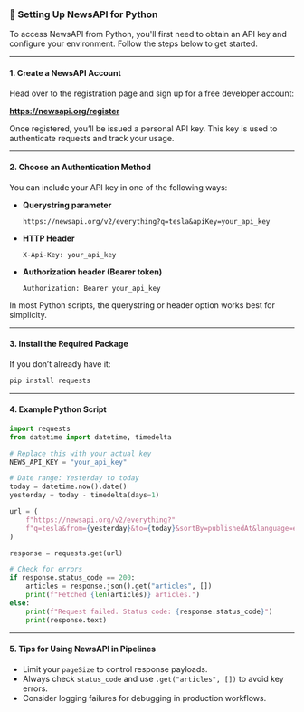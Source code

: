 ### 🔧 Setting Up NewsAPI for Python

To access NewsAPI from Python, you'll first need to obtain an API key and configure your environment. Follow the steps below to get started.

---

#### 1. **Create a NewsAPI Account**
Head over to the registration page and sign up for a free developer account:

**https://newsapi.org/register**

Once registered, you’ll be issued a personal API key. This key is used to authenticate requests and track your usage.

---

#### 2. **Choose an Authentication Method**

You can include your API key in one of the following ways:

- **Querystring parameter**  
  ```text
  https://newsapi.org/v2/everything?q=tesla&apiKey=your_api_key
  ```

- **HTTP Header**  
  ```http
  X-Api-Key: your_api_key
  ```

- **Authorization header (Bearer token)**  
  ```http
  Authorization: Bearer your_api_key
  ```

In most Python scripts, the querystring or header option works best for simplicity.

---

#### 3. **Install the Required Package**

If you don’t already have it:

```bash
pip install requests
```

---

#### 4. **Example Python Script**

```python
import requests
from datetime import datetime, timedelta

# Replace this with your actual key
NEWS_API_KEY = "your_api_key"

# Date range: Yesterday to today
today = datetime.now().date()
yesterday = today - timedelta(days=1)

url = (
    f"https://newsapi.org/v2/everything?"
    f"q=tesla&from={yesterday}&to={today}&sortBy=publishedAt&language=en&apiKey={NEWS_API_KEY}"
)

response = requests.get(url)

# Check for errors
if response.status_code == 200:
    articles = response.json().get("articles", [])
    print(f"Fetched {len(articles)} articles.")
else:
    print(f"Request failed. Status code: {response.status_code}")
    print(response.text)
```

---

#### 5. **Tips for Using NewsAPI in Pipelines**

- Limit your `pageSize` to control response payloads.
- Always check `status_code` and use `.get("articles", [])` to avoid key errors.
- Consider logging failures for debugging in production workflows.

